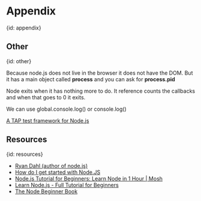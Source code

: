 # Appendix
{id: appendix}

## Other
{id: other}

Because node.js does not live in the browser it does not have the DOM. But it has a main object called <b>process</b> and you can ask for <b>process.pid</b>

Node exits when it has nothing more to do. It reference counts the callbacks and when that goes to 0 it exits.

We can use global.console.log() or console.log()

[A TAP test framework for Node.js](https://github.com/isaacs/node-tap)


## Resources
{id: resources}

* [Ryan Dahl (author of node.js)](http://www.youtube.com/watch?v=jo_B4LTHi3I)
* [How do I get started with Node.JS](https://stackoverflow.com/questions/2353818/how-do-i-get-started-with-node-js)
* [Node.js Tutorial for Beginners: Learn Node in 1 Hour | Mosh](https://www.youtube.com/watch?v=TlB_eWDSMt4)
* [Learn Node.js - Full Tutorial for Beginners](https://www.youtube.com/watch?v=RLtyhwFtXQA)
* [The Node Beginner Book](http://www.nodebeginner.org/)

